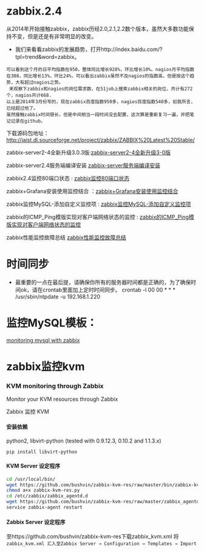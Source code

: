 # zabbix.2.4

从2014年开始接触zabbix，zabbix历经2.0,2.1,2.2数个版本，虽然大多数功能保持不变，但是还是有非常明显的改变。

* 我们来看看zabbix的发展趋势，打开http://index.baidu.com/?tpl=trend&word=zabbix。
``` 
可以看到这个月的日平均指数在950，整体同比增长928%，环比增长10%。nagios月平均指数在308，同比增长13%，环比24%，可以看出zabbix虽然不及nagios的指数高，但是按这个趋势，大有超过nagios之势。
 来观察下zabbix和nagios的岗位需求数，在51job上搜索zabbix相关的岗位，共计有272个，nagios共计668.
以上是2014年3月份写的，现在zabbix百度指数950多，nagios百度指数540多，如我所言，已经超过他了。
虽然接触zabbix时间很长，但是中间相当一段时间没去配置，这次算是重新复习一遍，并把笔记记录在github。
```

下载源码包地址：http://jaist.dl.sourceforge.net/project/zabbix/ZABBIX%20Latest%20Stable/

zabbix-server2-4全新升级3.0.3版:[zabbix-server2-4全新升级3-0版](http://blog.yangcvo.me/2016/06/18/%E6%80%A7%E8%83%BD%E7%9B%91%E6%8E%A7/Zabbix/zabbix-server2-4%E5%85%A8%E6%96%B0%E5%8D%87%E7%BA%A73-0%E7%89%88%E6%9C%AC/)

zabbix-server2.4服务端编译安装 [zabbix-server服务端编译安装](http://blog.yangcvo.me/2014/10/03/%E6%80%A7%E8%83%BD%E7%9B%91%E6%8E%A7/Zabbix/zabbix2.4%E6%9C%8D%E5%8A%A1%E7%AB%AFyum-rpm%E5%BF%AB%E9%80%9F%E5%AE%89%E8%A3%85%E9%83%A8%E7%BD%B2/)

zabbix2.4监控80端口状态 : [zabbix监控80端口状态](http://blog.yangcvo.me/2014/10/06/%E6%80%A7%E8%83%BD%E7%9B%91%E6%8E%A7/Zabbix/zabbix%E7%9B%91%E6%8E%A780%E7%AB%AF%E5%8F%A3%E7%8A%B6%E6%80%81/)

zabbix+Grafana安装使用监控结合 ：[zabbix+Grafana安装使用监控结合](http://blog.yangcvo.me/2016/06/17/%E6%80%A7%E8%83%BD%E7%9B%91%E6%8E%A7/Zabbix/zabbix-Grafana%E5%AE%89%E8%A3%85%E4%BD%BF%E7%94%A8%E7%BB%93%E5%90%88/)

zabbix监控MySQL-添加自定义监控项 : [zabbix监控MySQL-添加自定义监控项](http://blog.yangcvo.me/2014/09/29/%E6%80%A7%E8%83%BD%E7%9B%91%E6%8E%A7/Zabbix/zabbix%E7%9B%91%E6%8E%A7MySQL-%E6%B7%BB%E5%8A%A0%E8%87%AA%E5%AE%9A%E4%B9%89%E7%9B%91%E6%8E%A7%E9%A1%B9/)

zabbix的ICMP_Ping模版实现对客户端网络状态的监控 : [zabbix的ICMP_Ping模版实现对客户端网络状态的监控](http://blog.yangcvo.me/2014/10/01/%E6%80%A7%E8%83%BD%E7%9B%91%E6%8E%A7/Zabbix/zabbix%E7%9A%84ICMP-Ping%E6%A8%A1%E7%89%88%E5%AE%9E%E7%8E%B0%E5%AF%B9%E5%AE%A2%E6%88%B7%E7%AB%AF%E7%BD%91%E7%BB%9C%E7%8A%B6%E6%80%81%E7%9A%84%E7%9B%91%E6%8E%A7/)


zabbix性能监控故障总结 [zabbix性能监控故障总结](http://blog.yangcvo.me/2014/10/04/%E6%80%A7%E8%83%BD%E7%9B%91%E6%8E%A7/Zabbix/zabbix-%E6%95%85%E9%9A%9C%E6%80%BB%E7%BB%93/)



# 时间同步

* 最重要的一点在最后提，请确保你所有的服务器时间都是正确的，为了确保时间ok，请在crontab里面加上定时时间同步。
crontab -l
00 00  * * *    /usr/sbin/ntpdate -u 192.168.1.220




# 监控MySQL模板：

[monitoring mysql with zabbix](github上面下载)


# zabbix监控kvm
### KVM monitoring through Zabbix 

Monitor your KVM resources through Zabbix

Zabbix 监控 KVM

#### 安装依赖

python2, libvirt-python (tested with 0.9.12.3, 0.10.2 and 1.1.3.x)

    pip install libvirt-python 

#### KVM Server 设定程序

```bash
cd /usr/local/bin/
wget https://github.com/bushvin/zabbix-kvm-res/raw/master/bin/zabbix-kvm-res.py
chmod a+x zabbix-kvm-res.py
cd /etc/zabbix/zabbix_agentd.d
wget https://github.com/bushvin/zabbix-kvm-res/raw/master/zabbix_agentd.conf/UserParameters
service zabbix-agent restart
```

#### Zabbix Server 设定程序


至https://github.com/bushvin/zabbix-kvm-res下载zabbix_kvm.xml
将`zabbix_kvm.xml 汇入至Zabbix Server → Configuration → Templates → Import`


